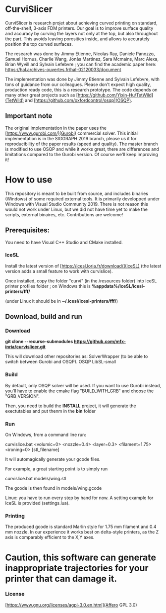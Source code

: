 # CurviSlicer

CurviSlicer is research projet about achieving curved printing on standard, off-the-shelf, 3-axis FDM printers. 
Our goal is to improve surface quality and accuracy by curving the layers not only at the top, but also throughout the part. This avoids leaving porosities inside, and allows to accurately position the top curved surfaces. 

The research was done by Jimmy Etienne, Nicolas Ray, Daniele Panozzo, Samuel Hornus, Charlie Wang, Jonàs Martínez, Sara Mcmains, Marc Alexa, Brian Wyvill and Sylvain Lefebvre ; you can find the academic paper here: https://hal.archives-ouvertes.fr/hal-02120033/document

The implementation was done by Jimmy Etienne and Sylvain Lefebvre, with tons of guidance from our colleagues. Please don't expect high quality, production ready code, this is a research prototype. The code depends on many other great projects such as [https://github.com/Yixin-Hu/TetWild](TetWild) and [https://github.com/oxfordcontrol/osqp](OSQP).

## Important note

The original implementation in the paper uses the [https://www.gurobi.com/](Gurobi) commercial solver. This initial implementation is in the SIGGRAPH 2019 branch, please us it for reproducibility of the paper results (speed and quality). The master branch is modified to use OSQP and while it works great, there are differences and limitations compared to the Gurobi version. Of course we'll keep improving it!

# How to use

This repository is meant to be built from source, and includes binaries (Windows) of some required external tools. It is primarily developped under Windows with Visual Studio Community 2019. There is not reason this would not work under Linux, but we did not have time yet to make the scripts, external binaires, etc. Contributions are welcome!

## Prerequisites:

You need to have Visual C++ Studio and CMake installed.

### IceSL

Install the latest version of [https://icesl.loria.fr/download/](IceSL) (the latest version adds a small feature to work with curvislice).

Once installed, copy the folder "curvi" (in the /resources folder) into IceSL printer profiles folder ; on Windows this is **%appdata%/IceSL/icesl-printers/fff/**

(under Linux it should be in **~/.icesl/icesl-printers/fff/**)

## Download, build and run

### Download
**git clone --recurse-submodules https://github.com/mfx-inria/curvislicer.git**

This will download other repositories as:
	SolverWrapper (to be able to switch between Gurobi and OSQP).
	OSQP
	LibSL-small


### Build

By default, only OSQP solver will be used. If you want to use Gurobi instead, you'll have to enable the cmake flag "BUILD_WITH_GRB" and choose the "GRB_VERSION".

Then, you need to build the **INSTALL** project, it will generate the exectutables and put thenm in the **bin** folder

### Run

On Windows, from a command line run:

curvislice.bat <volumic=0> <nozzle=0.4> <layer=0.3> <filament=1.75> <ironing=0> [stl_filename]

It will automagically generate your gcode files.

For example, a great starting point is to simply run

curvislice.bat models/wing.stl

The gcode is then found in models/wing.gcode

Linux: you have to run every step by hand for now. A setting example for IceSL is provided (settings.lua).

### Printing

The produced gcode is standard Marlin style for 1.75 mm filament and 0.4 mm nozzle. In our experience it works best on delta-style printers, as the Z axis is comparably efficient to the X,Y axes.

# Caution, this software can generate inappropriate trajectories for your printer that can damage it.

### License

[https://www.gnu.org/licenses/agpl-3.0.en.html](Affero GPL 3.0)
